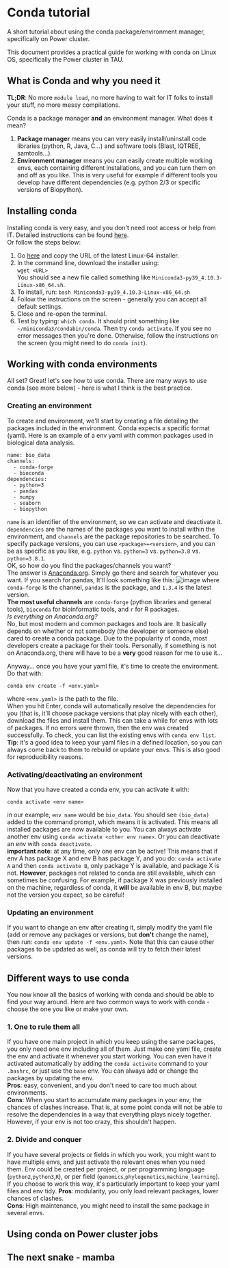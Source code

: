 # Conda tutorial
A short tutorial about using the conda package/environment manager, specifically on Power cluster.

This document provides a practical guide for working with conda on Linux OS, specifically the Power cluster in TAU.

## What is Conda and why you need it
__TL;DR__: No more `module load`, no more having to wait for IT folks to install your stuff, no more messy compilations.

Conda is a package manager __and__ an environment manager. What does it mean?
1) __Package manager__ means you can very easily install/uninstall code libraries (python, R, Java, C...) and software tools (Blast, IQTREE, samtools...).
2) __Environment manager__ means you can easily create multiple working envs, each containing different installations, and you can turn them on and off as you like. This is very useful for example if different tools you develop have different dependencies (e.g. python 2/3 or specific versions of Biopython).

## Installing conda
Installing conda is very easy, and you don't need root access or help from IT. Detailed instructions can be found [here](https://docs.conda.io/projects/conda/en/latest/user-guide/install/linux.html).  
Or follow the steps below:
1) Go [here](https://docs.conda.io/en/latest/miniconda.html#linux-installers) and copy the URL of the latest Linux-64 installer.
2) In the command line, download the installer using:  
`wget <URL>`  
You should see a new file called something like `Miniconda3-py39_4.10.3-Linux-x86_64.sh`.
3) To install, run: `bash Miniconda3-py39_4.10.3-Linux-x86_64.sh`
4) Follow the instructions on the screen - generally you can accept all default settings.
5) Close and re-open the terminal.
6) Test by typing: `which conda`. It should print something like `~/miniconda3/condabin/conda`. Then try `conda activate`. If you see no error messages then you're done. Otherwise, follow the instructions on the screen (you might need to do `conda init`).

## Working with conda environments
All set? Great! let's see how to use conda. There are many ways to use conda (see more below) - here is what I think is the best practice.  
### Creating an environment
To create and environment, we'll start by creating a file detailing the packages included in the environment. Conda expects a specific format (yaml). Here is an example of a env yaml with common packages used in biological data analysis.
```
name: bio_data
channels:
  - conda-forge
  - bioconda
dependencies:
  - python=3
  - pandas
  - numpy
  - seaborn
  - biopython
```
`name` is an identifier of the environment, so we can activate and deactivate it. `dependencies` are the names of the packages you want to install within the environment, and `channels` are the package repositories to be searched. To specify package versions, you can use `<package>=<version>`, and you can be as specific as you like, e.g. `python` vs. `python=3` vs. `python=3.8` vs. `python=3.8.1`.  
OK, so how do you find the packages/channels you want?  
The answer is [Anaconda.org](https://anaconda.org/). Simply go there and search for whatever you want. If you search for pandas, It'll look something like this:
![image](https://user-images.githubusercontent.com/5146503/141656411-4a98bb7c-53e6-4815-a6de-87d42077bd06.png)
where `conda-forge` is the channel, `pandas` is the package, and `1.3.4` is the latest version.  
__The most useful channels__ are `conda-forge` (python libraries and general tools), `bioconda` for bioinformatic tools, and `r` for R packages.  
_Is everything on Anaconda.org?_  
No, but most modern and common packages and tools are. It basically depends on whether or not somebody (the developer or someone else) cared to create a conda package. Due to the popularity of conda, most developers create a package for their tools. Personally, if something is not on Anaconda.org, there will have to be a __very__ good reason for me to use it...  

Anyway... once you have your yaml file, it's time to create the environment. Do that with:
```
conda env create -f <env.yaml>
```
where `<env.yaml>` is the path to the file.  
When you hit Enter, conda will automatically resolve the dependencies for you (that is, it'll choose package versions that play nicely with each other), download the files and install them. This can take a while for envs with lots of packages. If no errors were thrown, then the env was created successfully. To check, you can list the existing envs with `conda env list`.
__Tip__: it's a good idea to keep your yaml files in a defined location, so you can always come back to them to rebuild or update your envs. This is also good for reproducibility reasons.

### Activating/deactivating an environment
Now that you have created a conda env, you can activate it with:
```
conda activate <env name>
```
in our example, `env name` would be `bio_data`. You should see `(bio_data)` added to the command prompt, which means it is activated. This means all installed packages are now available to you. You can always activate another env using `conda activate <other env name>`. Or you can deactivate an env with `conda deactivate`.  
__important note__: at any time, only one env can be active! This means that if env A has package X and env B has package Y, and you do: `conda activate A` and then `conda activate B`, only package Y is available, and package X is not. __However__, packages not related to conda are still available, which can sometimes be confusing. For example, if package X was previously installed on the machine, regardless of conda, it __will__ be available in env B, but maybe not the version you expect, so be careful!

### Updating an environment
If you want to change an env after creating it, simply modify the yaml file (add or remove any packages or versions, but __don't__ change the name), then run: `conda env update -f <env.yaml>`. Note that this can cause other packages to be updated as well, as conda will try to fetch their latest versions.

## Different ways to use conda
You now know all the basics of working with conda and should be able to find your way around. Here are two common ways to work with conda - choose the one you like or make your own.

### 1. One to rule them all
If you have one main project in which you keep using the same packages, you only need one env including all of them. Just make one yaml file, create the env and activate it whenever you start working. You can even have it activated automatically by adding the `conda activate` command to your `.bashrc`, or just use the `base` env. You can always add or change the packages by updating the env.  
__Pros__: easy, convenient, and you don't need to care too much about environments.  
__Cons__: When you start to accumulate many packages in your env, the chances of clashes increase. That is, at some point conda will not be able to resolve the dependencies in a way that everything plays nicely together. However, if your env is not too crazy, this shouldn't happen.

### 2. Divide and conquer
If you have several projects or fields in which you work, you might want to have multiple envs, and just activate the relevant ones when you need them. Env could be created per project, or per programming language (`python2`,`python3`,`R`), or per field (`genomics`,`phylogenetics`,`machine_learning`). If you choose to work this way, it's particularly important to keep your yaml files and env tidy.
__Pros__: modularity, you only load relevant packages, lower chances of clashes.  
__Cons__: High maintenance, you might need to install the same package in several envs.

## Using conda on Power cluster jobs

## The next snake - mamba
